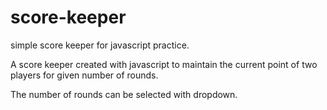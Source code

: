 # score-keeper

simple score keeper for javascript practice.

A score keeper created with javascript to maintain the current point of two players for given number of rounds.

The number of rounds can be selected with dropdown.
